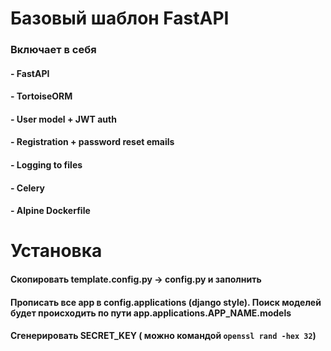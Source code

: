 # Базовый шаблон FastAPI
### Включает в себя
#### - FastAPI
#### - TortoiseORM
#### - User model + JWT auth
#### - Registration + password reset emails
#### - Logging to files
#### - Celery
#### - Alpine Dockerfile

# Установка
#### Скопировать template.config.py -> config.py и заполнить
#### Прописать все app в config.applications (django style). Поиск моделей будет происходить по пути app.applications.APP_NAME.models
#### Сгенерировать SECRET_KEY ( можно командой `openssl rand -hex 32`)
